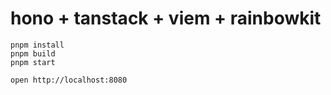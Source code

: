 # hono + tanstack + viem + rainbowkit

```
pnpm install
pnpm build
pnpm start
```

```
open http://localhost:8080
```
